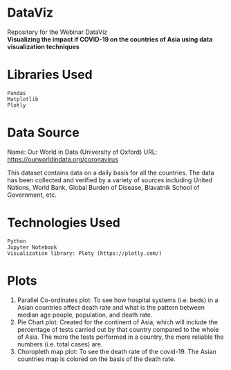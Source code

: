 # DataViz
Repository for the Webinar DataViz<br>
<b> Visualizing the impact if COVID-19 on the countries of Asia using data visualization techniques</b>

# Libraries Used
    Pandas
    Matplotlib
    Plotly

# Data Source
Name: Our World in Data (University of Oxford)
URL: https://ourworldindata.org/coronavirus

This dataset contains data on a daily basis for all the countries. The data has been collected and verified by a variety of sources including United Nations, World Bank, Global Burden of Disease, Blavatnik School of Government, etc. 

# Technologies Used
    Python
    Jupyter Notebook
    Visualization library: Ploty (https://plotly.com/)

# Plots 
   1. Parallel Co-ordinates plot: To see how hospital systems (i.e. beds) in a Asian countries affect death rate and what is the pattern between median age people, population, and death rate.
   2. Pie Chart plot: Created for the continent of Asia, which will include the percentage of tests carried out by that country compared to the whole of Asia. The more the tests performed in a country, the more reliable the numbers (i.e. total cases) are.
   3. Choropleth map plot: To see the death rate of the covid-19. The Asian countries map is colored on the basis of the death rate.

